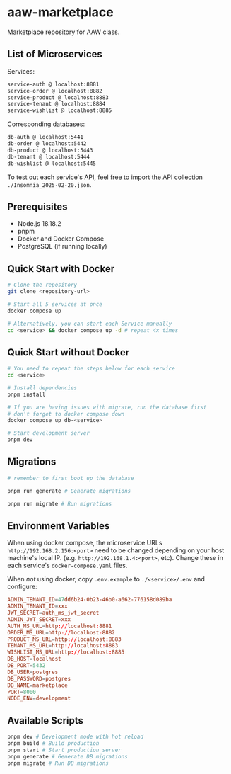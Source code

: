 # aaw-marketplace

Marketplace repository for AAW class.

## List of Microservices

Services:
```sh
service-auth @ localhost:8881
service-order @ localhost:8882
service-product @ localhost:8883
service-tenant @ localhost:8884
service-wishlist @ localhost:8885
```

Corresponding databases:
```sh
db-auth @ localhost:5441
db-order @ localhost:5442
db-product @ localhost:5443
db-tenant @ localhost:5444
db-wishlist @ localhost:5445
```

To test out each service's API, feel free to import the API collection `./Insomnia_2025-02-20.json`.

## Prerequisites

- Node.js 18.18.2
- pnpm
- Docker and Docker Compose
- PostgreSQL (if running locally)

## Quick Start with Docker

```bash
# Clone the repository
git clone <repository-url>

# Start all 5 services at once
docker compose up

# Alternatively, you can start each Service manually
cd <service> && docker compose up -d # repeat 4x times
```

## Quick Start without Docker

```bash
# You need to repeat the steps below for each service
cd <service>

# Install dependencies
pnpm install

# If you are having issues with migrate, run the database first
# don't forget to docker compose down
docker compose up db-<service>

# Start development server
pnpm dev
```

## Migrations

```sh
# remember to first boot up the database

pnpm run generate # Generate migrations

pnpm run migrate # Run migrations
```

## Environment Variables

When using docker compose, the microservice URLs `http://192.168.2.156:<port>`
need to be changed depending on your host machine's local IP. (e.g. `http://192.168.1.4:<port>`, etc). Change these in each service's `docker-compose.yaml` files.

When *not* using docker, copy `.env.example` to `./<service>/.env` and configure:

```conf
ADMIN_TENANT_ID=47dd6b24-0b23-46b0-a662-776158d089ba
ADMIN_TENANT_ID=xxx
JWT_SECRET=auth_ms_jwt_secret
ADMIN_JWT_SECRET=xxx
AUTH_MS_URL=http://localhost:8881
ORDER_MS_URL=http://localhost:8882
PRODUCT_MS_URL=http://localhost:8883
TENANT_MS_URL=http://localhost:8883
WISHLIST_MS_URL=http://localhost:8885
DB_HOST=localhost
DB_PORT=5432
DB_USER=postgres
DB_PASSWORD=postgres
DB_NAME=marketplace
PORT=8000
NODE_ENV=development
```

## Available Scripts

```bash
pnpm dev # Development mode with hot reload
pnpm build # Build production
pnpm start # Start production server
pnpm generate # Generate DB migrations
pnpm migrate # Run DB migrations
```
